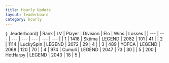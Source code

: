 ```yaml
---
title: Hourly Update
layout: leaderboard
category: hourly
---
```


{: .leaderboard}
| Rank | LV | Player | Division | Elo | Wins | Losses |
| --- | --- | --- | --- | --- | --- | --- |
| <span data-change="0">1</span> | 1418 | <span title="ID: 353063">Sktima</span> | LEGEND | <span data-change="0">2082</span> | <span data-change="0">101</span> | <span data-change="0">41</span> |
| <span data-change="1">2</span> | 1114 | <span title="ID: 498412">LuckySpin</span> | LEGEND | <span data-change="6">2072</span> | <span data-change="1">29</span> | <span data-change="0">4</span> |
| <span data-change="-1">3</span> | 489 | <span title="ID: 650820">YOFCA</span> | LEGEND | <span data-change="0">2068</span> | <span data-change="0">120</span> | <span data-change="0">70</span> |
| <span data-change="2">4</span> | 974 | <span title="ID: 294236">Cumuli</span> | LEGEND | <span data-change="7">2047</span> | <span data-change="1">73</span> | <span data-change="0">30</span> |
| <span data-change="0">5</span> | 200 | <span title="ID: 623829">HotHarpy</span> | LEGEND | <span data-change="0">2043</span> | <span data-change="0">18</span> | <span data-change="0">5</span> |